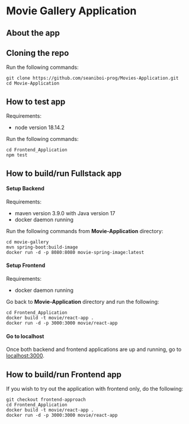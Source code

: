 # Movie Gallery Application

## About the app

## Cloning the repo

Run the following commands:
```
git clone https://github.com/seaniboi-prog/Movies-Application.git
cd Movie-Application
```

## How to test app

Requirements:
- node version 18.14.2

Run the following commands:
```
cd Frontend_Application
npm test
```

## How to build/run Fullstack app

#### Setup Backend
Requirements:
- maven version 3.9.0 with Java version 17
- docker daemon running

Run the following commands from **Movie-Application** directory:
```
cd movie-gallery
mvn spring-boot:build-image
docker run -d -p 8080:8080 movie-spring-image:latest
```
#### Setup Frontend
Requirements:
- docker daemon running

Go back to **Movie-Application** directory and run the following:
```
cd Frontend_Application
docker build -t movie/react-app .
docker run -d -p 3000:3000 movie/react-app
```

#### Go to localhost

Once both backend and frontend applications are up and running, go to [localhost:3000](http://localhost:3000).


## How to build/run Frontend app

If you wish to try out the application with frontend only, do the following:

```
git checkout frontend-approach
cd Frontend_Application
docker build -t movie/react-app .
docker run -d -p 3000:3000 movie/react-app
```
